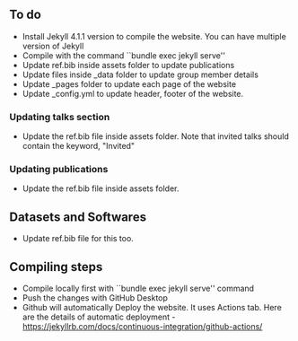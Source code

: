  

## To do
 - Install Jekyll 4.1.1 version to compile the website. You can have multiple version of Jekyll
 - Compile with the command ``bundle exec jekyll serve''
 - Update ref.bib inside assets folder to update publications
 - Update files inside _data folder to update group member details
 - Update _pages folder to update each page of the website
 - Update _config.yml to update header, footer of the website.
 
### Updating talks section 
 - Update the ref.bib file inside assets folder. Note that invited talks should contain the keyword, "Invited"

### Updating publications
 - Update the ref.bib file inside assets folder. 

## Datasets and Softwares
 - Update ref.bib file for this too.


## Compiling steps
 - Compile locally first with ``bundle exec jekyll serve'' command
 - Push the changes with GitHub Desktop
 - Github will automatically Deploy the website. It uses Actions tab. Here are the details of automatic deployment - https://jekyllrb.com/docs/continuous-integration/github-actions/
